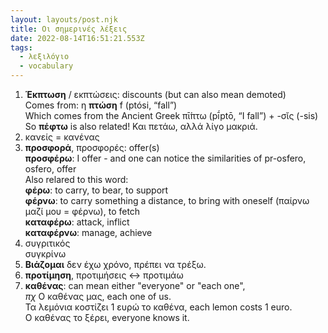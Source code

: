 ```yaml
---
layout: layouts/post.njk
title: Οι σημερινές λέξεις
date: 2022-08-14T16:51:21.553Z
tags:
  - λεξιλόγιο
  - vocabulary
---
```

1. **Έκπτωση** / εκπτώσεις: discounts (but can also mean demoted)\
   Comes from: η **πτώση** f (ptósi, “fall”)\
   Which comes from the Ancient Greek  πῑ́πτω (pī́ptō, “I fall”) +‎ -σῐς (-sis)\
   So **πέφτω** is also related! Και πετάω, αλλά λίγο μακριά.
2. κανείς = κανένας
3. **προσφορά**, προσφορές: offer(s)\
   **προσφέρω**: I offer - and one can notice the similarities of pr-osfero, osfero, offer\
   Also relared to this word:\
   **φέρω**: to carry, to bear, to support\
   **φέρνω**: to carry something a distance, to bring with oneself (παίρνω μαζί μου = φέρνω), to fetch\
   **καταφέρω**: attack, inflict\
   **καταφέρνω**: manage, achieve
4. συγριτικός\
   συγκρίνω
5. **Βιάζομαι** δεν έχω χρόνο, πρέπει να τρέξω.
6. **προτίμηση**, προτιμήσεις <-> προτιμάω
7. **καθένας**: can mean either "everyone" or "each one", \
   *πχ* Ο καθένας μας, each one of us. \
   Τα λεμόνια κοστίζει 1 ευρώ το καθένα, each lemon costs 1 euro. \
   Ο καθένας το ξέρει, everyone knows it.